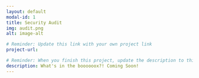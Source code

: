 ```yaml
---
layout: default
modal-id: 1
title: Security Audit
img: audit.png
alt: image-alt

# Reminder: Update this link with your own project link
project-url: 

# Reminder: When you finish this project, update the description to this - "Conducted a controls and compliance assessment and provided recommendations to company stakeholders to mitigate risks and avoid fines based on best practices for NIST CSF, PCI DSS, GDPR, SOC 1 & SOC 2."
description: What's in the boooooox?! Coming Soon!
---
```

